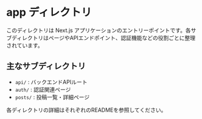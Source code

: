 # app ディレクトリ

このディレクトリは Next.js アプリケーションのエントリーポイントです。各サブディレクトリはページやAPIエンドポイント、認証機能などの役割ごとに整理されています。

## 主なサブディレクトリ
- `api/` : バックエンドAPIルート
- `auth/` : 認証関連ページ
- `posts/` : 投稿一覧・詳細ページ

各ディレクトリの詳細はそれぞれのREADMEを参照してください。